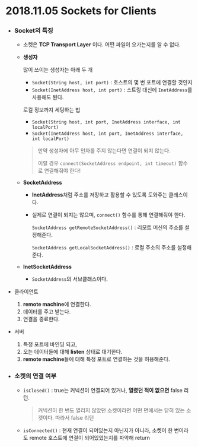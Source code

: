 # 2018.11.05 Sockets for Clients

- ### **Socket의 특징**

  - 소켓은 **TCP Transport Layer** 이다. 어떤 파일이 오가는지를 알 수 없다.

  - **생성자**

    많이 쓰이는 생성자는 아래 두 개

    - `Socket(String host, int port)` : 호스트의 몇 번 포트에 연결할 것인지
    - `Socket(InetAddress host, int port)` : 스트링 대신에 `InetAddress`를 사용해도 된다.

    로컬 정보까지 세팅하는 법

    - `Socket(String host, int port, InetAddress interface, int localPort)`
    - `Socket(InetAddress host, int port, InetAddress interface, int localPort)`

    > 만약 생성자에 아무 인자를 주지 않는다면 연결이 되지 않는다.
    >
    > 이럴 경우 `connect(SocketAddress endpoint, int timeout)` 함수로 연결해줘야 한다!

  - **SocketAddress**

    - **InetAddress**처럼 주소를 저장하고 활용할 수 있도록 도와주는 클래스이다.

    - 실제로 연결이 되지는 않으며, `connect()` 함수를 통해 연결해줘야 한다.

      `SocketAddress getRemoteSocketAddress()` : 리모트 머신의 주소를 설정해준다.

      `SocketAddress getLocalSocketAddress()` : 로컬 주소의 주소를 설정해준다.

  - **InetSocketAddress**

    - `SocketAddress`의 서브클래스이다.

- 클라이언트

  1. **remote machine**에 연결한다.
  2. 데이터를 주고 받는다.
  3. 연결을 종료한다.

- 서버
  1. 특정 포트에 바인딩 되고,
  2. 오는 데이터들에 대해 **listen** 상태로 대기한다.
  3. **remote machine**들에 대해 특정 포트로 연결하는 것을 허용해준다.



- ### 소켓의 연결 여부

  - `isClosed()` : true는 커넥션이 연결되어 있거나, **열렸던 적이 없으면** false 리턴.

    > 커넥션이 한 번도 열리지 않았던 소켓이라면 어떤 면에서는 닫혀 있는 소켓이다. 따라서 false 리턴

  - `isConnected()` : 현재 연결이 되어있는지 아닌지가 아니라, 소켓이 한 번이라도 remote 호스트에 연결이 되어있었는지를 파악해 return
